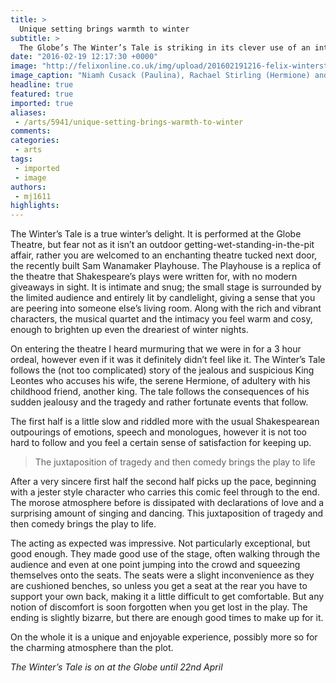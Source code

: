 ```yaml
---
title: >
  Unique setting brings warmth to winter
subtitle: >
  The Globe’s The Winter’s Tale is striking in its clever use of an intimate atmosphere
date: "2016-02-19 12:17:30 +0000"
image: "http://felixonline.co.uk/img/upload/201602191216-felix-winterstale.jpg"
image_caption: "Niamh Cusack (Paulina), Rachael Stirling (Hermione) and John Light (Leontes) in The Winter’s Tale. "
headline: true
featured: true
imported: true
aliases:
 - /arts/5941/unique-setting-brings-warmth-to-winter
comments:
categories:
 - arts
tags:
 - imported
 - image
authors:
 - mj1611
highlights:
---
```


The Winter’s Tale is a true winter’s delight. It is performed at the Globe Theatre, but fear not as it isn’t an outdoor getting-wet-standing-in-the-pit affair, rather you are welcomed to an enchanting theatre tucked next door, the recently built Sam Wanamaker Playhouse. The Playhouse is a replica of the theatre that Shakespeare’s plays were written for, with no modern giveaways in sight. It is intimate and snug; the small stage is surrounded by the limited audience and entirely lit by candlelight, giving a sense that you are peering into someone else’s living room. Along with the rich and vibrant characters, the musical quartet and the intimacy you feel warm and cosy, enough to brighten up even the dreariest of winter nights.

On entering the theatre I heard murmuring that we were in for a 3 hour ordeal, however even if it was it definitely didn’t feel like it. The Winter’s Tale follows the (not too complicated) story of the jealous and suspicious King Leontes who accuses his wife, the serene Hermione, of adultery with his childhood friend, another king. The tale follows the consequences of his sudden jealousy and the tragedy and rather fortunate events that follow.

The first half is a little slow and riddled more with the usual Shakespearean outpourings of emotions, speech and monologues, however it is not too hard to follow and you feel a certain sense of satisfaction for keeping up.

> The juxtaposition of tragedy and then comedy brings the play to life

After a very sincere first half the second half picks up the pace, beginning with a jester style character who carries this comic feel through to the end. The morose atmosphere before is dissipated with declarations of love and a surprising amount of singing and dancing. This juxtaposition of tragedy and then comedy brings the play to life.

The acting as expected was impressive. Not particularly exceptional, but good enough. They made good use of the stage, often walking through the audience and even at one point jumping into the crowd and squeezing themselves onto the seats. The seats were a slight inconvenience as they are cushioned benches, so unless you get a seat at the rear you have to support your own back, making it a little difficult to get comfortable. But any notion of discomfort is soon forgotten when you get lost in the play. The ending is slightly bizarre, but there are enough good times to make up for it.

On the whole it is a unique and enjoyable experience, possibly more so for the charming atmosphere than the plot.

_The Winter’s Tale is on at the Globe until 22nd April_
